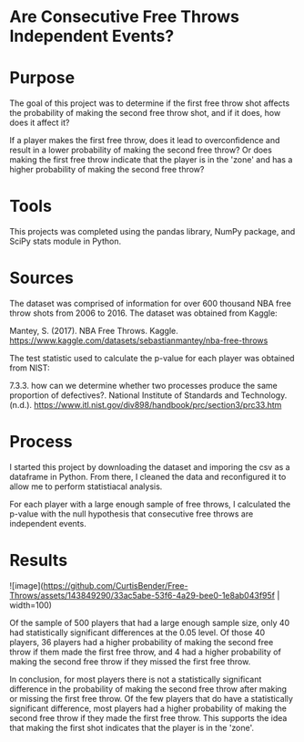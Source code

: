 # Are Consecutive Free Throws Independent Events?

# Purpose
The goal of this project was to determine if the first free throw shot affects the probability of making the second free throw shot, and if it does, how does it affect it?

If a player makes the first free throw, does it lead to overconfidence and result in a lower probability of making the second free throw? Or does making the first free throw indicate that the player is in the 'zone' and has a higher probability of making the second free throw?

# Tools
This projects was completed using the pandas library, NumPy package, and SciPy stats module in Python. 

# Sources
The dataset was comprised of information for over 600 thousand NBA free throw shots from 2006 to 2016. The dataset was obtained from Kaggle:

Mantey, S. (2017). NBA Free Throws. Kaggle. https://www.kaggle.com/datasets/sebastianmantey/nba-free-throws 


The test statistic used to calculate the p-value for each player was obtained from NIST:

7.3.3. how can we determine whether two processes produce the same proportion of defectives?. National Institute of Standards and Technology. 
(n.d.). https://www.itl.nist.gov/div898/handbook/prc/section3/prc33.htm 

# Process
I started this project by downloading the dataset and imporing the csv as a dataframe in Python. From there, I cleaned the data and reconfigured it to allow me to perform statistiacal analysis. 

For each player with a large enough sample of free throws, I calculated the p-value with the null hypothesis that consecutive free throws are independent events.

# Results
![image](https://github.com/CurtisBender/Free-Throws/assets/143849290/33ac5abe-53f6-4a29-bee0-1e8ab043f95f | width=100)

Of the sample of 500 players that had a large enough sample size, only 40 had statistically significant differences at the 0.05 level. Of those 40 players, 36 players had a higher probability of making the second free throw if them made the first free throw, and 4 had a higher probability of making the second free throw if they missed the first free throw.

In conclusion, for most players there is not a statistically significant difference in the probability of making the second free throw after making or missing the first free throw. Of the few players that do have a statistically significant difference, most players had a higher probability of making the second free throw if they made the first free throw. This supports the idea that making the first shot indicates that the player is in the 'zone'.
